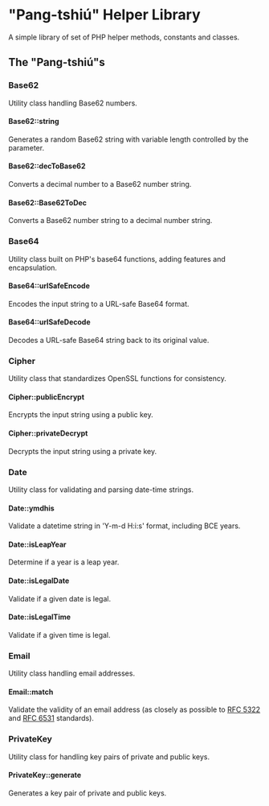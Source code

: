 # "Pang-tshiú" Helper Library

A simple library of set of PHP helper methods, constants and classes.

## The "Pang-tshiú"s

### Base62

Utility class handling Base62 numbers.

#### Base62::string

Generates a random Base62 string with variable length controlled by the parameter.

#### Base62::decToBase62

Converts a decimal number to a Base62 number string.

#### Base62::Base62ToDec

Converts a Base62 number string to a decimal number string.

### Base64

Utility class built on PHP's base64 functions, adding features and encapsulation.

#### Base64::urlSafeEncode

Encodes the input string to a URL-safe Base64 format.

#### Base64::urlSafeDecode

Decodes a URL-safe Base64 string back to its original value.

### Cipher

Utility class that standardizes OpenSSL functions for consistency.

#### Cipher::publicEncrypt

Encrypts the input string using a public key.

#### Cipher::privateDecrypt

Decrypts the input string using a private key.

### Date

Utility class for validating and parsing date-time strings.

#### Date::ymdhis

Validate a datetime string in 'Y-m-d H:i:s' format, including BCE years.

#### Date::isLeapYear

Determine if a year is a leap year.

#### Date::isLegalDate

Validate if a given date is legal.

#### Date::isLegalTime

Validate if a given time is legal.

### Email

Utility class handling email addresses.

#### Email::match

Validate the validity of an email address (as closely as possible to [RFC 5322](https://datatracker.ietf.org/doc/html/rfc5322) and [RFC 6531](https://datatracker.ietf.org/doc/html/rfc6531) standards).

### PrivateKey

Utility class for handling key pairs of private and public keys.

#### PrivateKey::generate

Generates a key pair of private and public keys.
